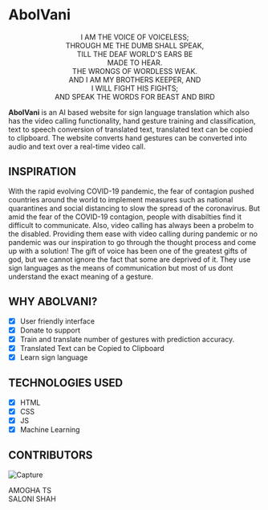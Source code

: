 # AbolVani

<p align="center">
I AM THE VOICE OF VOICELESS; <br>
THROUGH ME THE DUMB SHALL SPEAK, <br>
TILL THE DEAF WORLD'S EARS BE <br>
MADE TO HEAR. <br>
THE WRONGS OF WORDLESS WEAK. <br>
AND I AM MY BROTHERS KEEPER, AND <br>
I WILL FIGHT HIS FIGHTS; <br>
AND SPEAK THE WORDS FOR BEAST AND BIRD </p>


<b>AbolVani</b> is an AI based website for sign language translation which also has the video calling functionality, hand gesture training and classification, text to speech conversion of translated text, translated text can be copied to clipboard. The website converts hand gestures can be converted into audio and text over a real-time video call.

## INSPIRATION

With the rapid evolving COVID-19 pandemic, the fear of contagion pushed countries around the world to implement measures such as national quarantines and social distancing to slow the spread of the coronavirus. But amid the fear of the COVID-19 contagion, people with disabilties find it difficult to communicate. 
Also, video calling has always been a probelm to the disabled. Providing them ease with video calling during pandemic or no pandemic was our inspiration to go through the thought process and come up with a solution! 
The gift of voice has been one of the greatest gifts of god, but we cannot ignore the fact that some are deprived of it. They use sign languages as the means of communication but most of us dont understand the exact meaning of a gesture. 

## WHY ABOLVANI?

- [x] User friendly interface
- [x] Donate to support
- [x] Train and translate number of gestures with prediction accuracy.
- [x] Translated Text can be Copied to Clipboard
- [x] Learn sign language

## TECHNOLOGIES USED

- [x] HTML
- [x] CSS
- [x] JS
- [x] Machine Learning

## CONTRIBUTORS

![Capture](https://user-images.githubusercontent.com/46890827/93107824-bb582280-f6cf-11ea-9efa-82276292d4a2.PNG)

AMOGHA TS <br>
SALONI SHAH
